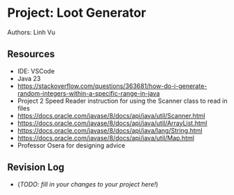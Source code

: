 # Project: Loot Generator

Authors: Linh Vu

## Resources

- IDE: VSCode
- Java 23
- https://stackoverflow.com/questions/363681/how-do-i-generate-random-integers-within-a-specific-range-in-java
- Project 2 Speed Reader instruction for using the Scanner class to read in files
- https://docs.oracle.com/javase/8/docs/api/java/util/Scanner.html
- https://docs.oracle.com/javase/8/docs/api/java/util/ArrayList.html
- https://docs.oracle.com/javase/8/docs/api/java/lang/String.html
- https://docs.oracle.com/javase/8/docs/api/java/util/Map.html
- Professor Osera for designing advice

## Revision Log

- (_TODO: fill in your changes to your project here!_)
